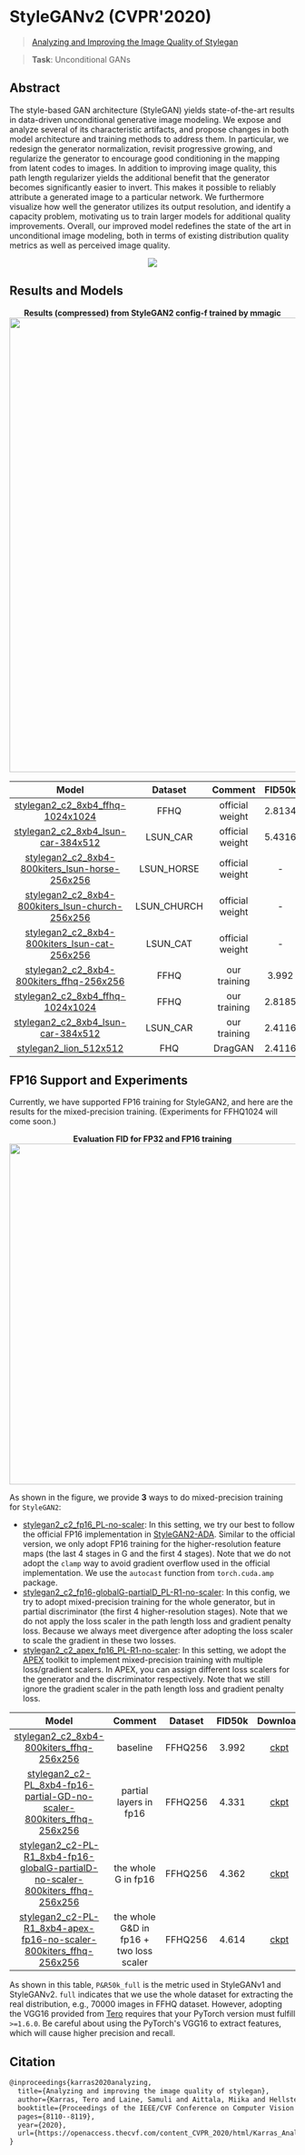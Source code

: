 # StyleGANv2 (CVPR'2020)

> [Analyzing and Improving the Image Quality of Stylegan](https://openaccess.thecvf.com/content_CVPR_2020/html/Karras_Analyzing_and_Improving_the_Image_Quality_of_StyleGAN_CVPR_2020_paper.html)

> **Task**: Unconditional GANs

<!-- [ALGORITHM] -->

## Abstract

<!-- [ABSTRACT] -->

The style-based GAN architecture (StyleGAN) yields state-of-the-art results in data-driven unconditional generative image modeling. We expose and analyze several of its characteristic artifacts, and propose changes in both model architecture and training methods to address them. In particular, we redesign the generator normalization, revisit progressive growing, and regularize the generator to encourage good conditioning in the mapping from latent codes to images. In addition to improving image quality, this path length regularizer yields the additional benefit that the generator becomes significantly easier to invert. This makes it possible to reliably attribute a generated image to a particular network. We furthermore visualize how well the generator utilizes its output resolution, and identify a capacity problem, motivating us to train larger models for additional quality improvements. Overall, our improved model redefines the state of the art in unconditional image modeling, both in terms of existing distribution quality metrics as well as perceived image quality.

<!-- [IMAGE] -->

<div align=center>
<img src="https://user-images.githubusercontent.com/28132635/143055738-58b15493-ab87-436d-94fd-c4c19e4a0225.JPG"/>
</div>

## Results and Models

<div align="center">
  <b> Results (compressed) from StyleGAN2 config-f trained by mmagic</b>
  <br/>
  <img src="https://user-images.githubusercontent.com/12726765/113825919-25433100-97b4-11eb-84f7-5c66b3cfbc68.png" width="800"/>
</div>

|                                  Model                                   |   Dataset   |     Comment     | FID50k | Precision50k | Recall50k |                                  Download                                   |
| :----------------------------------------------------------------------: | :---------: | :-------------: | :----: | :----------: | :-------: | :-------------------------------------------------------------------------: |
| [stylegan2_c2_8xb4_ffhq-1024x1024](./stylegan2_c2_8xb4_ffhq-1024x1024.py) |    FFHQ     | official weight | 2.8134 |    62.856    |  49.400   | [model](https://download.openmmlab.com/mmediting/stylegan2/official_weights/stylegan2-ffhq-config-f-official_20210327_171224-bce9310c.pth) |
| [stylegan2_c2_8xb4_lsun-car-384x512](./stylegan2_c2_8xb4_lsun-car-384x512.py) |  LSUN_CAR   | official weight | 5.4316 |    65.986    |  48.190   | [model](https://download.openmmlab.com/mmediting/stylegan2/official_weights/stylegan2-car-config-f-official_20210327_172340-8cfe053c.pth) |
| [stylegan2_c2_8xb4-800kiters_lsun-horse-256x256](./stylegan2_c2_8xb4-800kiters_lsun-horse-256x256.py) | LSUN_HORSE  | official weight |   -    |      -       |     -     | [model](https://download.openmmlab.com/mmediting/stylegan2/official_weights/stylegan2-horse-config-f-official_20210327_173203-ef3e69ca.pth) |
| [stylegan2_c2_8xb4-800kiters_lsun-church-256x256](./stylegan2_c2_8xb4-800kiters_lsun-church-256x256.py) | LSUN_CHURCH | official weight |   -    |      -       |     -     | [model](https://download.openmmlab.com/mmediting/stylegan2/official_weights/stylegan2-church-config-f-official_20210327_172657-1d42b7d1.pth) |
| [stylegan2_c2_8xb4-800kiters_lsun-cat-256x256](./stylegan2_c2_8xb4-800kiters_lsun-cat-256x256.py) |  LSUN_CAT   | official weight |   -    |      -       |     -     | [model](https://download.openmmlab.com/mmediting/stylegan2/official_weights/stylegan2-cat-config-f-official_20210327_172444-15bc485b.pth) |
| [stylegan2_c2_8xb4-800kiters_ffhq-256x256](./stylegan2_c2_8xb4-800kiters_ffhq-256x256.py) |    FFHQ     |  our training   | 3.992  |    69.012    |  40.417   | [model](https://download.openmmlab.com/mmediting/stylegan2/stylegan2_c2_ffhq_256_b4x8_20210407_160709-7890ae1f.pth) |
| [stylegan2_c2_8xb4_ffhq-1024x1024](./stylegan2_c2_8xb4_ffhq-1024x1024.py) |    FFHQ     |  our training   | 2.8185 |    68.236    |  49.583   | [model](https://download.openmmlab.com/mmediting/stylegan2/stylegan2_c2_ffhq_1024_b4x8_20210407_150045-618c9024.pth) |
| [stylegan2_c2_8xb4_lsun-car-384x512](./stylegan2_c2_8xb4_lsun-car-384x512.py) |  LSUN_CAR   |  our training   | 2.4116 |    66.760    |  50.576   | [model](https://download.openmmlab.com/mmediting/stylegan2/stylegan2_c2_lsun-car_384x512_b4x8_1800k_20210424_160929-fc9072ca.pth) |
| [stylegan2_lion_512x512](./stylegan2_lion_512x512.py) |  FHQ   |  DragGAN   | 2.4116 |    0.0    |   0.0   | [model](./checkpoints/stylegan2_lions_512_pytorch.pth) |
## FP16 Support and Experiments

Currently, we have supported FP16 training for StyleGAN2, and here are the results for the mixed-precision training. (Experiments for FFHQ1024 will come soon.)

<div align="center">
  <b> Evaluation FID for FP32 and FP16 training </b>
  <br/>
  <img src="https://user-images.githubusercontent.com/12726765/117523645-18e90880-afec-11eb-9327-da14362b8bfd.png" width="600"/>
</div>

As shown in the figure, we provide **3** ways to do mixed-precision training for `StyleGAN2`:

- [stylegan2_c2_fp16_PL-no-scaler](./stylegan2_c2-PL_8xb4-fp16-partial-GD-no-scaler-800kiters_ffhq-256x256.py): In this setting, we try our best to follow the official FP16 implementation in [StyleGAN2-ADA](https://github.com/NVlabs/stylegan2-ada). Similar to the official version, we only adopt FP16 training for the higher-resolution feature maps (the last 4 stages in G and the first 4 stages). Note that we do not adopt the `clamp` way to avoid gradient overflow used in the official implementation. We use the `autocast` function from `torch.cuda.amp` package.
- [stylegan2_c2_fp16-globalG-partialD_PL-R1-no-scaler](./stylegan2_c2-PL-R1_8xb4-fp16-globalG-partialD-no-scaler-800kiters_ffhq-256x256.py): In this config, we try to adopt mixed-precision training for the whole generator, but in partial discriminator (the first 4 higher-resolution stages). Note that we do not apply the loss scaler in the path length loss and gradient penalty loss. Because we always meet divergence after adopting the loss scaler to scale the gradient in these two losses.
- [stylegan2_c2_apex_fp16_PL-R1-no-scaler](./stylegan2_c2-PL-R1_8xb4-apex-fp16-no-scaler-800kiters_ffhq-256x256.py): In this setting, we adopt the [APEX](https://github.com/NVIDIA/apex) toolkit to implement mixed-precision training with multiple loss/gradient scalers. In APEX, you can assign different loss scalers for the generator and the discriminator respectively. Note that we still ignore the gradient scaler in the path length loss and gradient penalty loss.

|                                  Model                                   |                 Comment                 | Dataset | FID50k |                                   Download                                   |
| :----------------------------------------------------------------------: | :-------------------------------------: | :-----: | :----: | :--------------------------------------------------------------------------: |
| [stylegan2_c2_8xb4-800kiters_ffhq-256x256](./stylegan2_c2_8xb4-800kiters_ffhq-256x256.py) |                baseline                 | FFHQ256 | 3.992  | [ckpt](https://download.openmmlab.com/mmediting/stylegan2/stylegan2_c2_ffhq_256_b4x8_20210407_160709-7890ae1f.pth) |
| [stylegan2_c2-PL_8xb4-fp16-partial-GD-no-scaler-800kiters_ffhq-256x256](./stylegan2_c2-PL_8xb4-fp16-partial-GD-no-scaler-800kiters_ffhq-256x256.py) |         partial layers in fp16          | FFHQ256 | 4.331  | [ckpt](https://download.openmmlab.com/mmediting/stylegan2/stylegan2_c2_fp16_partial-GD_PL-no-scaler_ffhq_256_b4x8_800k_20210508_114854-dacbe4c9.pth) |
| [stylegan2_c2-PL-R1_8xb4-fp16-globalG-partialD-no-scaler-800kiters_ffhq-256x256](./stylegan2_c2-PL-R1_8xb4-fp16-globalG-partialD-no-scaler-800kiters_ffhq-256x256.py) |           the whole G in fp16           | FFHQ256 | 4.362  | [ckpt](https://download.openmmlab.com/mmediting/stylegan2/stylegan2_c2_fp16-globalG-partialD_PL-R1-no-scaler_ffhq_256_b4x8_800k_20210508_114930-ef8270d4.pth) |
| [stylegan2_c2-PL-R1_8xb4-apex-fp16-no-scaler-800kiters_ffhq-256x256](./stylegan2_c2-PL-R1_8xb4-apex-fp16-no-scaler-800kiters_ffhq-256x256.py) | the whole G&D in fp16 + two loss scaler | FFHQ256 | 4.614  | [ckpt](https://download.openmmlab.com/mmediting/stylegan2/stylegan2_c2_apex_fp16_PL-R1-no-scaler_ffhq_256_b4x8_800k_20210508_114701-c2bb8afd.pth) |

As shown in this table, `P&R50k_full` is the metric used in StyleGANv1 and StyleGANv2. `full` indicates that we use the whole dataset for extracting the real distribution, e.g., 70000 images in FFHQ dataset. However, adopting the VGG16 provided from [Tero](https://nvlabs-fi-cdn.nvidia.com/stylegan2-ada-pytorch/pretrained/metrics/vgg16.pt) requires that your PyTorch version must fulfill `>=1.6.0`. Be careful about using the PyTorch's VGG16 to extract features, which will cause higher precision and recall.

## Citation

```latex
@inproceedings{karras2020analyzing,
  title={Analyzing and improving the image quality of stylegan},
  author={Karras, Tero and Laine, Samuli and Aittala, Miika and Hellsten, Janne and Lehtinen, Jaakko and Aila, Timo},
  booktitle={Proceedings of the IEEE/CVF Conference on Computer Vision and Pattern Recognition},
  pages={8110--8119},
  year={2020},
  url={https://openaccess.thecvf.com/content_CVPR_2020/html/Karras_Analyzing_and_Improving_the_Image_Quality_of_StyleGAN_CVPR_2020_paper.html},
}
```
